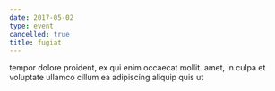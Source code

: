 ```yaml
---
date: 2017-05-02
type: event
cancelled: true
title: fugiat
---
```

tempor dolore proident, ex qui enim occaecat mollit. amet, in culpa et voluptate ullamco cillum ea adipiscing aliquip quis ut